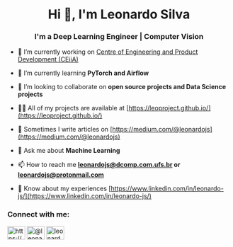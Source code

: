 <h1 align="center">Hi 👋, I'm Leonardo Silva</h1>
<h3 align="center">I'm a Deep Learning Engineer | Computer Vision</h3>

- 🔭 I’m currently working on [Centre of Engineering and Product Development (CEiiA)](https://www.ceiia.com/)

- 🌱 I’m currently learning **PyTorch and Airflow**

- 👯 I’m looking to collaborate on **open source projects and Data Science projects**

- 👨‍💻 All of my projects are available at [https://leoproject.github.io/](https://leoproject.github.io/)

- 📝 Sometimes I write articles on [https://medium.com/@leonardojs](https://medium.com/@leonardojs)

- 💬 Ask me about **Machine Learning**

- 📫 How to reach me **leonardojs@dcomp.com.ufs.br or leonardojs@protonmail.com**

- 📄 Know about my experiences [https://www.linkedin.com/in/leonardo-js/](https://www.linkedin.com/in/leonardo-js/)



<h3 align="left">Connect with me:</h3>
<p align="left">
<a href="https://linkedin.com/in/https://www.linkedin.com/in/leonardo-js/" target="blank"><img align="center" src="https://raw.githubusercontent.com/rahuldkjain/github-profile-readme-generator/master/src/images/icons/Social/linked-in-alt.svg" alt="https://www.linkedin.com/in/leonardo-js/" height="30" width="40" /></a>
<a href="https://medium.com/@leonardojs" target="blank"><img align="center" src="https://raw.githubusercontent.com/rahuldkjain/github-profile-readme-generator/master/src/images/icons/Social/medium.svg" alt="@leonardojs" height="30" width="40" /></a>
<a href="https://discord.gg/leonardojs" target="blank"><img align="center" src="https://raw.githubusercontent.com/rahuldkjain/github-profile-readme-generator/master/src/images/icons/Social/discord.svg" alt="leonardojs" height="30" width="40" /></a>
</p>

